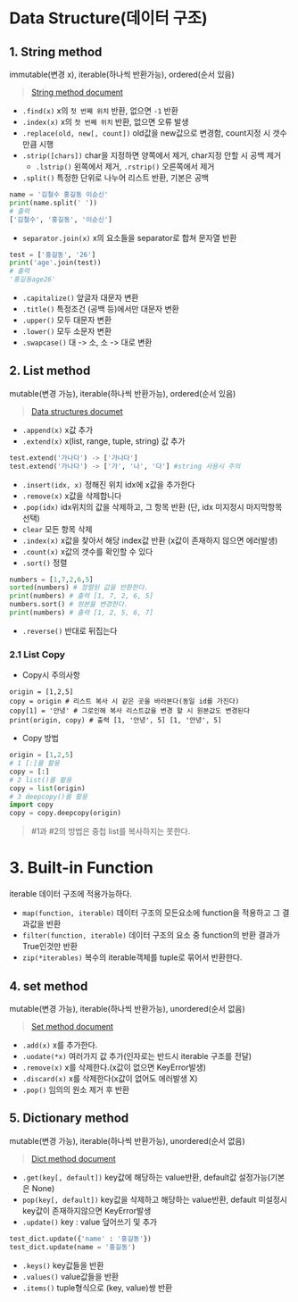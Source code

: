 # Data Structure(데이터 구조)

## 1. String method

immutable(변경 x), iterable(하나씩 반환가능), ordered(순서 있음)

>[String method document](https://docs.python.org/ko/3/library/stdtypes.html#string-methods)

- `.find(x)` x의 `첫 번째 위치` 반환, 없으면 `-1` 반환 
- `.index(x)` x의 `첫 번째 위치` 반환, 없으면 오류 발생 
- `.replace(old, new[, count])` old값을 new값으로 변경함, count지정 시 갯수만큼 시행
- `.strip([chars])` char을 지정하면 양쪽에서 제거, char지정 안할 시 공백 제거
  - `.lstrip()` 왼쪽에서 제거, `.rstrip()` 오른쪽에서 제거
- `.split()` 특정한 단위로 나누어 리스트 반환, 기본은 공백

```python
name = '김철수 홍길동 이순신'
print(name.split(' '))
# 출력
['김철수', '홍길동', '이순신']
```

- `separator.join(x)`  x의 요소들을 separator로 합쳐 문자열 반환

```python
test = ['홍길동', '26']
print('age'.join(test))
# 출력
'홍길동age26'
```

- `.capitalize()` 앞글자 대문자 변환
- `.title()` 특정조건 (공백 등)에서만 대문자 변환
- `.upper()`  모두 대문자 변환
- `.lower()`  모두 소문자 변환
- `.swapcase()` 대 -> 소, 소 -> 대로 변환

## 2. List method

mutable(변경 가능), iterable(하나씩 반환가능), ordered(순서 있음)

>[Data structures documet](https://docs.python.org/ko/3/tutorial/datastructures.html#more-on-lists)

- `.append(x)` x값 추가
-  `.extend(x)` x(list, range, tuple, string) 값 추가

```python
test.extend('가나다') -> ['가나다']
test.extend('가나다') -> ['가', '나', '다'] #string 사용시 주의
```

- `.insert(idx, x)` 정해진 위치 idx에 x값을 추가한다
- `.remove(x)` x값을  삭제합니다
- `.pop(idx)` idx위치의 값을 삭제하고, 그 항목 반환 (단, idx 미지정시 마지막항목 선택)
- `clear` 모든 항목 삭제
- `.index(x)` x값을 찾아서 해당 index값 반환 (x값이 존재하지 않으면 에러발생)
- `.count(x)` x값의 갯수를 확인할 수 있다
- `.sort()` 정렬 

```python
numbers = [1,7,2,6,5]
sorted(numbers) # 정렬된 값을 반환한다.
print(numbers) # 출력 [1, 7, 2, 6, 5]
numbers.sort() # 원본을 변경한다.
print(numbers) # 출력 [1, 2, 5, 6, 7]
```

- `.reverse()` 반대로 뒤집는다

### 2.1 List Copy

- Copy시 주의사항

```
origin = [1,2,5]
copy = origin # 리스트 복사 시 같은 곳을 바라본다(동일 id를 가진다)
copy[1] = '안녕' # 그로인해 복사 리스트값을 변경 할 시 원본값도 변경된다
print(origin, copy) # 출력 [1, '안녕', 5] [1, '안녕', 5]
```

- Copy 방법

```python
origin = [1,2,5]
# 1 [:]를 활용
copy = [:]
# 2 list()를 활용
copy = list(origin)
# 3 deepcopy()를 활용
import copy
copy = copy.deepcopy(origin)
```

>#1과 #2의 방법은 중첩 list를 복사하지는 못한다.

# 3. Built-in Function

iterable 데이터 구조에 적용가능하다.

- `map(function, iterable)`  데이터 구조의 모든요소에 function을 적용하고 그 결과값을 반환
- `filter(function, iterable)`  데이터 구조의 요소 중 function의 반환 결과가 True인것만 반환
- `zip(*iterables)` 복수의 iterable객체를 tuple로 묶어서 반환한다.

## 4. set method

mutable(변경 가능), iterable(하나씩 반환가능), unordered(순서 없음)

> [Set method document](https://docs.python.org/ko/3/library/stdtypes.html#set-types-set-frozenset)

- `.add(x)` x를 추가한다.
- `.uodate(*x)` 여러가지 값 추가(인자로는 반드시 iterable 구조를 전달)
- `.remove(x)` x를 삭제한다.(x값이 없으면 KeyError발생)
- `.discard(x)` x를 삭제한다(x값이 없어도 에러발생 X)
- `.pop()` 임의의 원소 제거 후 반환

## 5. Dictionary method

mutable(변경 가능), iterable(하나씩 반환가능), unordered(순서 없음)

> [Dict method document](https://docs.python.org/ko/3/library/stdtypes.html#mapping-types-dict)

- `.get(key[, default])` key값에 해당하는 value반환, default값 설정가능(기본은 None)
- `pop(key[, default])` key값을 삭제하고 해당하는 value반환, default 미설정시 key값이 존재하지않으면 KeyError발생
- `.update()` key : value 덮어쓰기 및 추가

```python
test_dict.update({'name' : '홍길동'})
test_dict.update(name = '홍길동')
```

- `.keys()` key값들을 반환
- `.values()` value값들을 반환
- `.items()` tuple형식으로 (key, value)쌍 반환